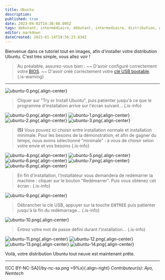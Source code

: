 ```yaml
---
title: Ubuntu
description: 
published: true
date: 2023-04-02T14:30:08.095Z
tags: debutant, intermédiaire, débutant, intermediaire, distribution, ubuntu
editor: markdown
dateCreated: 2023-01-14T19:56:23.834Z
---
```


Bienvenue dans ce tutoriel tout en images, afin d'installer votre distribution Ubuntu. C'est très simple, vous allez voir !

> Au préalable, assurez-vous bien : 
> ~~ D'avoir configuré correctement votre [BIOS](/tutoriels/bios-boot).
> ~~ D'avoir créé correctement votre [clé USB bootable](/tutoriels/usb-bootable).
{.is-warning}

---
![ubuntu-0.png](/images/ubuntu-0.png){.align-center}

> Cliquer sur "Try or Install Ubuntu", puis patienter jusqu'à ce que le programme d'installation arrive sur l'écran suivant...
{.is-info}

![ubuntu-0.png](/images/ubuntu-0-1.png){.align-center}
![ubuntu-1.png](/images/ubuntu-1.png){.align-center}
![ubuntu-2.png](/images/ubuntu-2.png){.align-center}
![ubuntu-3.png](/images/ubuntu-3.png){.align-center}
> **(**5**)** Vous pouvez ici choisir entre installation normale et installation minimale. 
Pour les besoins de la démonstration, et afin de gagner du temps, nous avons sélectionné "minimale" : à vous de choisir selon votre envie et vos besoins
{.is-info}

![ubuntu-4.png](/images/ubuntu-4.png){.align-center}
![ubuntu-5.png](/images/ubuntu-5.png){.align-center}
![ubuntu-6.png](/images/ubuntu-6.png){.align-center}
![ubuntu-7.png](/images/ubuntu-7.png){.align-center}
![ubuntu-8.png](/images/ubuntu-8.png){.align-center}

> En fin d'installation, l'installateur vous demandera de redémarrer la machine : cliquer sur le bouton "Redémarrer". Puis vous obtenez cet écran :
{.is-info}

![ubuntu-9.png](/images/ubuntu-9.png){.align-center}

> Débrancher la clé USB, appuyer sur la touche <kbd>ENTREE</kbd> puis patienter jusqu'à la fin du redémarrage...
{.is-info}

![ubuntu-10.png](/images/ubuntu-10.png){.align-center}

> Entrez votre mot de passe défini durant l'installation...
{.is-info}

![ubuntu-11.png](/images/ubuntu-11.png){.align-center}
![ubuntu-12.png](/images/ubuntu-12.png){.align-center}
![ubuntu-13.png](/images/ubuntu-13.png){.align-center}
![ubuntu-14.png](/images/ubuntu-14.png){.align-center}

Voilà, votre distribution Ubuntu tout neuve est maintenant prête.

---
![CC BY-NC-SA](/by-nc-sa.png =9%x){.align-right} *Contributeur(s): Ayo, Nemtech*